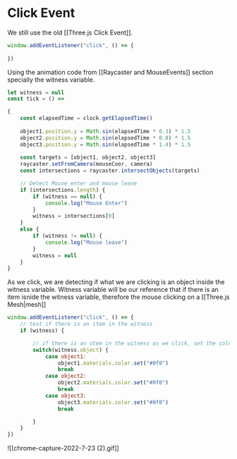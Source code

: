 # Click Event
We still use the old [[Three.js Click Event]]. 

```js
window.addEventListener("click", () => {
	
})
```

Using the animation code from [[Raycaster and MouseEvents]] section specially the witness variable.

```js
let witness = null
const tick = () =>

{
	const elapsedTime = clock.getElapsedTime()
	
	object1.position.y = Math.sin(elapsedTime * 0.3) * 1.5
	object2.position.y = Math.sin(elapsedTime * 0.8) * 1.5
	object3.position.y = Math.sin(elapsedTime * 1.4) * 1.5
	
	const targets = [object1, object2, object3]
	raycaster.setFromCamera(mouseCoor, camera)
	const intersections = raycaster.intersectObjects(targets)

	// Detect Mouse enter and mouse leave
	if (intersections.length) {
	    if (witness == null) {
	        console.log("Mouse Enter")
	    }
	    witness = intersections[0]
	}
	else {
	    if (witness != null) {
	        console.log("Mouse leave")
	    }
	    witness = null
	}
}
```

As we click, we are detecting if what we are clicking is an object inside the witness variable. Witness variable will be our reference that if there is an item isnide the witness variable, therefore the mouse clicking on a [[Three.js Mesh|mesh]]

```js
window.addEventListener("click", () => {
	// test if there is an item in the witness
	if (witness) {

		// if there is an otem in the witness as we click, set the color to green
		switch(witness.object) {
			case object1:
				object1.materials.color.set("#0f0")
				break
			case object2:
				object2.materials.color.set("#0f0")
				break
			case object3:
				object3.materials.color.set("#0f0")
				break

		}
	}
})
```

![[chrome-capture-2022-7-23 (2).gif]]



